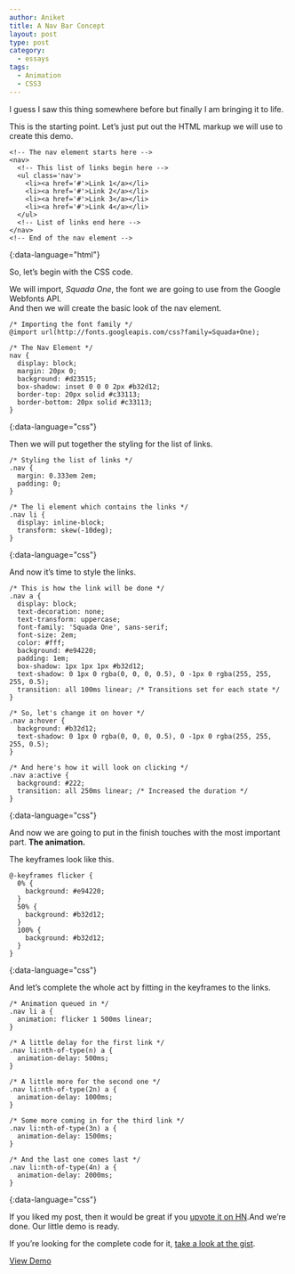 ```yaml
---
author: Aniket
title: A Nav Bar Concept
layout: post
type: post
category:
  - essays
tags:
  - Animation
  - CSS3
---
```

I guess I saw this thing somewhere before but finally I am bringing it to life.

This is the starting point. Let’s just put out the HTML markup we will use to create this demo.

    <!-- The nav element starts here -->
    <nav>
      <!-- This list of links begin here -->
      <ul class='nav'>
        <li><a href='#'>Link 1</a></li>
        <li><a href='#'>Link 2</a></li>
        <li><a href='#'>Link 3</a></li>
        <li><a href='#'>Link 4</a></li>
      </ul>
      <!-- List of links end here -->
    </nav>
    <!-- End of the nav element -->
{:data-language="html"}    

So, let’s begin with the CSS code.

We will import, *Squada One*, the font we are going to use from the Google Webfonts API.  
And then we will create the basic look of the nav element.

    /* Importing the font family */
    @import url(http://fonts.googleapis.com/css?family=Squada+One);
    
    /* The Nav Element */
    nav {
      display: block;
      margin: 20px 0;
      background: #d23515;
      box-shadow: inset 0 0 0 2px #b32d12;
      border-top: 20px solid #c33113;
      border-bottom: 20px solid #c33113;
    }
{:data-language="css"}    

Then we will put together the styling for the list of links.

    /* Styling the list of links */
    .nav {
      margin: 0.333em 2em;
      padding: 0;
    }
    
    /* The li element which contains the links */
    .nav li {
      display: inline-block;
      transform: skew(-10deg);
    }
{:data-language="css"}    

And now it’s time to style the links.

    /* This is how the link will be done */
    .nav a {
      display: block;
      text-decoration: none;
      text-transform: uppercase;
      font-family: 'Squada One', sans-serif;
      font-size: 2em;
      color: #fff;
      background: #e94220;
      padding: 1em;
      box-shadow: 1px 1px 1px #b32d12;
      text-shadow: 0 1px 0 rgba(0, 0, 0, 0.5), 0 -1px 0 rgba(255, 255, 255, 0.5);
      transition: all 100ms linear; /* Transitions set for each state */
    }
    
    /* So, let's change it on hover */
    .nav a:hover {
      background: #b32d12;
      text-shadow: 0 1px 0 rgba(0, 0, 0, 0.5), 0 -1px 0 rgba(255, 255, 255, 0.5);
    }
    
    /* And here's how it will look on clicking */
    .nav a:active {
      background: #222;
      transition: all 250ms linear; /* Increased the duration */
    }
{:data-language="css"}    

And now we are going to put in the finish touches with the most important part. **The animation.**

The keyframes look like this.

    @-keyframes flicker {
      0% {
        background: #e94220;
      }
      50% {
        background: #b32d12;
      }
      100% {
        background: #b32d12;
      }
    }
{:data-language="css"}

And let’s complete the whole act by fitting in the keyframes to the links.

    /* Animation queued in */
    .nav li a {
      animation: flicker 1 500ms linear;
    }
    
    /* A little delay for the first link */
    .nav li:nth-of-type(n) a {
      animation-delay: 500ms;
    }
    
    /* A little more for the second one */
    .nav li:nth-of-type(2n) a {
      animation-delay: 1000ms;
    }
    
    /* Some more coming in for the third link */
    .nav li:nth-of-type(3n) a {
      animation-delay: 1500ms;
    }
    
    /* And the last one comes last */
    .nav li:nth-of-type(4n) a {
      animation-delay: 2000ms;
    }
{:data-language="css"}

If you liked my post, then it would be great if you [upvote it on HN][1].And we’re done. Our little demo is ready.

  
If you’re looking for the complete code for it, [take a look at the gist][2].

[View Demo][3]

 [1]: http://news.ycombinator.com/item?id=4200316
 [2]: https://gist.github.com/3048534 "Gist: Funky Nav Bar"
 [3]: http://codepen.io/aniketpant/details/4/4